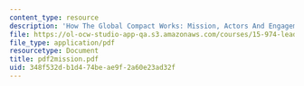 ```yaml
---
content_type: resource
description: 'How The Global Compact Works: Mission, Actors And Engagement Mechanisms'
file: https://ol-ocw-studio-app-qa.s3.amazonaws.com/courses/15-974-leadership-lab-spring-2003/348f532db1d474beae9f2a60e23ad32f_pdf2mission.pdf
file_type: application/pdf
resourcetype: Document
title: pdf2mission.pdf
uid: 348f532d-b1d4-74be-ae9f-2a60e23ad32f
---
```

